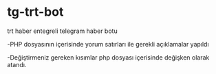 # tg-trt-bot
trt haber entegreli telegram haber botu

-PHP dosyasının içerisinde yorum satırları ile gerekli açıklamalar yapıldı

-Değiştirmeniz gereken kısımlar php dosyası içerisinde değişken olarak atandı.
